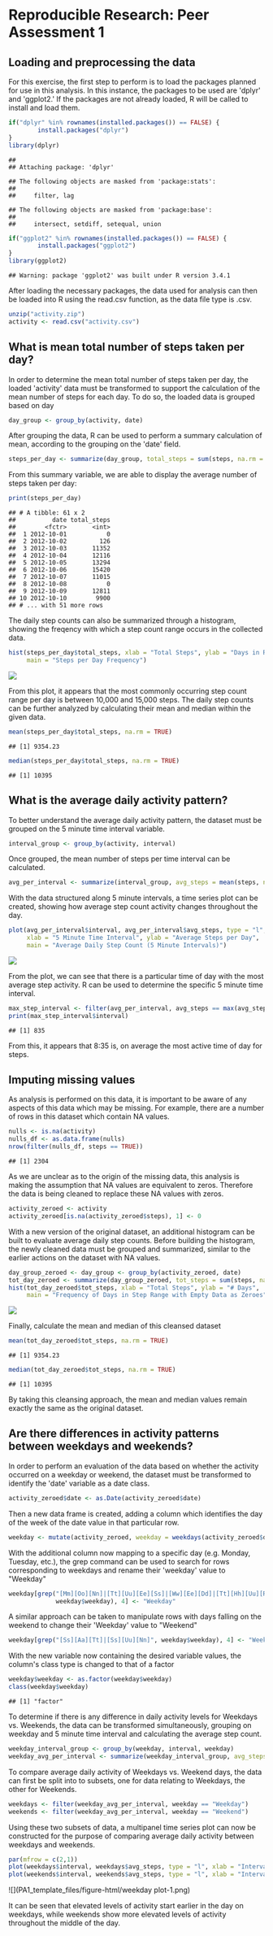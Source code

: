 # Reproducible Research: Peer Assessment 1


## Loading and preprocessing the data
For this exercise, the first step to perform is to load the packages planned for use in this analysis. In this instance, the packages to be used are 'dplyr' and 'ggplot2.' If the packages are not already loaded, R will be called to install and load them. 


```r
if("dplyr" %in% rownames(installed.packages()) == FALSE) {
        install.packages("dplyr")
} 
library(dplyr)
```

```
## 
## Attaching package: 'dplyr'
```

```
## The following objects are masked from 'package:stats':
## 
##     filter, lag
```

```
## The following objects are masked from 'package:base':
## 
##     intersect, setdiff, setequal, union
```

```r
if("ggplot2" %in% rownames(installed.packages()) == FALSE) {
        install.packages("ggplot2")
} 
library(ggplot2)
```

```
## Warning: package 'ggplot2' was built under R version 3.4.1
```

After loading the necessary packages, the data used for analysis can then be loaded into R using the read.csv function, as the data file type is .csv. 


```r
unzip("activity.zip")
activity <- read.csv("activity.csv")
```


## What is mean total number of steps taken per day?
In order to determine the mean total number of steps taken per day, the loaded 'activity' data must be transformed to support the calculation of the mean number of steps for each day. To do so, the loaded data is grouped based on day


```r
day_group <- group_by(activity, date)
```

After grouping the data, R can be used to perform a summary calculation of mean, according to the grouping on the 'date' field.


```r
steps_per_day <- summarize(day_group, total_steps = sum(steps, na.rm = TRUE))
```

From this summary variable, we are able to display the average number of steps taken per day:

```r
print(steps_per_day)
```

```
## # A tibble: 61 x 2
##          date total_steps
##        <fctr>       <int>
##  1 2012-10-01           0
##  2 2012-10-02         126
##  3 2012-10-03       11352
##  4 2012-10-04       12116
##  5 2012-10-05       13294
##  6 2012-10-06       15420
##  7 2012-10-07       11015
##  8 2012-10-08           0
##  9 2012-10-09       12811
## 10 2012-10-10        9900
## # ... with 51 more rows
```

The daily step counts can also be summarized through a histogram, showing the freqency with which a step count range occurs in the collected data.


```r
hist(steps_per_day$total_steps, xlab = "Total Steps", ylab = "Days in Range", 
     main = "Steps per Day Frequency")
```

![](PA1_template_files/figure-html/avg_daily_plot-1.png)<!-- -->

From this plot, it appears that the most commonly occurring step count range per day is between 10,000 and 15,000 steps. The daily step counts can be further analyzed by calculating their mean and median within the given data.


```r
mean(steps_per_day$total_steps, na.rm = TRUE)
```

```
## [1] 9354.23
```

```r
median(steps_per_day$total_steps, na.rm = TRUE)
```

```
## [1] 10395
```

## What is the average daily activity pattern?
To better understand the average daily activity pattern, the dataset must be grouped on the 5 minute time interval variable.

```r
interval_group <- group_by(activity, interval)
```
Once grouped, the mean number of steps per time interval can be calculated.

```r
avg_per_interval <- summarize(interval_group, avg_steps = mean(steps, na.rm = TRUE))
```
With the data structured along 5 minute intervals, a time series plot can be created, showing how average step count activity changes throughout the day.


```r
plot(avg_per_interval$interval, avg_per_interval$avg_steps, type = "l", 
     xlab = "5 Minute Time Interval", ylab = "Average Steps per Day", 
     main = "Average Daily Step Count (5 Minute Intervals)")
```

![](PA1_template_files/figure-html/interval_plot_1-1.png)<!-- -->

From the plot, we can see that there is a particular time of day with the most average step activity. R can be used to determine the specific 5 minute time interval.


```r
max_step_interval <- filter(avg_per_interval, avg_steps == max(avg_steps))
print(max_step_interval$interval)
```

```
## [1] 835
```
From this, it appears that 8:35 is, on average the most active time of day for steps.

## Imputing missing values
As analysis is performed on this data, it is important to be aware of any aspects of this data which may be missing. For example, there are a number of rows in this dataset which contain NA values.


```r
nulls <- is.na(activity)
nulls_df <- as.data.frame(nulls)
nrow(filter(nulls_df, steps == TRUE))
```

```
## [1] 2304
```
As we are unclear as to the origin of the missing data, this analysis is making the assumption that NA values are equivalent to zeros. Therefore the data is being cleaned to replace these NA values with zeros.

```r
activity_zeroed <- activity
activity_zeroed[is.na(activity_zeroed$steps), 1] <- 0
```

With a new version of the original dataset, an additional histogram can be built to evaluate average daily step counts. Before building the histogram, the newly cleaned data must be grouped and summarized, similar to the earlier actions on the dataset with NA values.


```r
day_group_zeroed <- day_group <- group_by(activity_zeroed, date)
tot_day_zeroed <- summarize(day_group_zeroed, tot_steps = sum(steps, na.rm = TRUE))
hist(tot_day_zeroed$tot_steps, xlab = "Total Steps", ylab = "# Days", 
     main = "Frequency of Days in Step Range with Empty Data as Zeroes")
```

![](PA1_template_files/figure-html/daily_steps_zero-1.png)<!-- -->

Finally, calculate the mean and median of this cleansed dataset

```r
mean(tot_day_zeroed$tot_steps, na.rm = TRUE)
```

```
## [1] 9354.23
```

```r
median(tot_day_zeroed$tot_steps, na.rm = TRUE)
```

```
## [1] 10395
```
By taking this cleansing approach, the mean and median values remain exactly the same as the original dataset.

## Are there differences in activity patterns between weekdays and weekends?
In order to perform an evaluation of the data based on whether the activity occurred on a weekday or weekend, the dataset must be transformed to identify the 'date' variable as a date class.

```r
activity_zeroed$date <- as.Date(activity_zeroed$date)
```

Then a new data frame is created, adding a column which identifies the day of the week of the date value in that particular row.


```r
weekday <- mutate(activity_zeroed, weekday = weekdays(activity_zeroed$date))
```

With the additional column now mapping to a specific day (e.g. Monday, Tuesday, etc.), the grep command can be used to search for rows corresponding to weekdays and rename their 'weekday' value to "Weekday"

```r
weekday[grep("[Mm][Oo][Nn]|[Tt][Uu][Ee][Ss]|[Ww][Ee][Dd]|[Tt][Hh][Uu][Rr]|[Ff][Rr][Ii]", 
             weekday$weekday), 4] <- "Weekday"
```
A similar approach can be taken to manipulate rows with days falling on the weekend to change their 'Weekday' value to "Weekend"

```r
weekday[grep("[Ss][Aa][Tt]|[Ss][Uu][Nn]", weekday$weekday), 4] <- "Weekend"
```
With the new variable now containing the desired variable values, the column's class type is changed to that of a factor

```r
weekday$weekday <- as.factor(weekday$weekday)
class(weekday$weekday)
```

```
## [1] "factor"
```
To determine if there is any difference in daily activity levels for Weekdays vs. Weekends, the data can be transformed simultaneously, grouping on weekday and 5 minute time interval and calculating the average step count.

```r
weekday_interval_group <- group_by(weekday, interval, weekday)
weekday_avg_per_interval <- summarize(weekday_interval_group, avg_steps = mean(steps, na.rm = TRUE))
```
To compare average daily activity of Weekdays vs. Weekend days, the data can first be split into to subsets, one for data relating to Weekdays, the other for Weekends.

```r
weekdays <- filter(weekday_avg_per_interval, weekday == "Weekday")
weekends <- filter(weekday_avg_per_interval, weekday == "Weekend")
```
Using these two subsets of data, a multipanel time series plot can now be constructed for the purpose of comparing average daily activity between weekdays and weekends.

```r
par(mfrow = c(2,1))
plot(weekdays$interval, weekdays$avg_steps, type = "l", xlab = "Interval", ylab = "steps", main = "Weekdays")
plot(weekends$interval, weekends$avg_steps, type = "l", xlab = "Interval", ylab = "steps", main = "Weekends")
```

![](PA1_template_files/figure-html/weekday plot-1.png)<!-- -->


It can be seen that elevated levels of activity start earlier in the day on weekdays, while weekends show more elevated levels of activity throughout the middle of the day.
